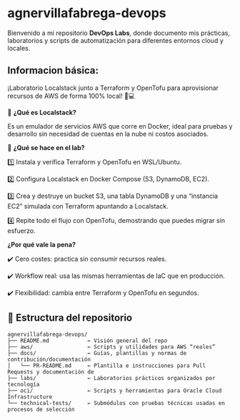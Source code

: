 # agnervillafabrega-devops

Bienvenido a mi repositorio **DevOps Labs**, donde documento mis prácticas, laboratorios y scripts de automatización para diferentes entornos cloud y locales.

## Informacion básica:
¡Laboratorio Localstack junto a Terraform y OpenTofu para aprovisionar recursos de AWS de forma 100% local! 🔧💻

🔹 __¿Qué es Localstack?__

Es un emulador de servicios AWS que corre en Docker, ideal para pruebas y desarrollo sin necesidad de cuentas en la nube ni costos asociados.

🔹 __¿Qué se hace en el lab?__

1️⃣ Instala y verifica Terraform y OpenTofu en WSL/Ubuntu.

2️⃣ Configura Localstack en Docker Compose (S3, DynamoDB, EC2).

3️⃣ Crea y destruye un bucket S3, una tabla DynamoDB y una “instancia EC2” simulada con Terraform apuntando a Localstack.

4️⃣ Repite todo el flujo con OpenTofu, demostrando que puedes migrar sin esfuerzo.


__¿Por qué vale la pena?__

✔️ Cero costes: practica sin consumir recursos reales.

✔️ Workflow real: usa las mismas herramientas de IaC que en producción.

✔️ Flexibilidad: cambia entre Terraform y OpenTofu en segundos.

 
## 📂 Estructura del repositorio

```plaintext
agnervillafabrega-devops/
├── README.md            ← Visión general del repo
├── aws/                 ← Scripts y utilidades para AWS “reales”  
├── docs/                ← Guías, plantillas y normas de contribución/documentación
│   └── PR-README.md     ← Plantilla e instrucciones para Pull Requests y documentación de
├── labs/                ← Laboratorios prácticos organizados por tecnología  
├── oci/                 ← Scripts y herramientas para Oracle Cloud Infrastructure  
└── technical-tests/     ← Submódulos con pruebas técnicas usadas en procesos de selección  
```
